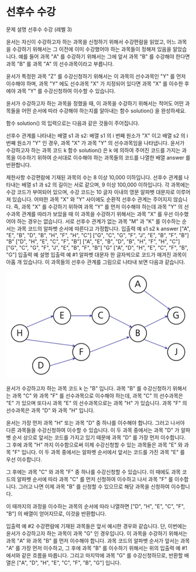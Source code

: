 # 선후수 수강
문제 설명
선후수 수강 (레벨 3)

윤서는 자신이 수강하고자 하는 과목을 신청하기 위해서 수강편람을 읽었고, 어느 과목을 수강하기 위해서는 그 이전에 이미 수강했어야 하는 과목들이 정해져 있음을 알았습니다. 예를 들어 과목 "A" 를 수강하기 위해서는 그에 앞서 과목 "B" 를 수강해야 한다면 과목 "B" 를 과목 "A" 의 선수과목이라고 부릅니다.

윤서가 특정한 과목 "Z" 를 수강신청하기 위해서는 이 과목의 선수과목인 "Y" 를 먼저 이수해야 하며, 과목 "Y" 에도 선수과목 "X" 가 지정되어 있다면 과목 "X" 를 이수한 후에야 과목 "Y" 를 수강신청하여 이수할 수 있습니다.

윤서가 수강하고자 하는 과목을 정했을 때, 이 과목을 수강하기 위해서는 적어도 어떤 과목들을 어떤 순서에 따라 수강해야 하는지를 알아내는 함수 solution() 을 완성하세요.

함수 solution() 의 입력으로는 다음과 같은 것들이 주어집니다.

선후수 관계를 나타내는 배열 s1 과 s2: 배열 s1 의 i 번째 원소가 "X" 이고 배열 s2 의 i 번째 원소가 "Y" 인 경우, 과목 "X" 가 과목 "Y" 의 선수과목임을 나타냅니다.
윤서가 수강하고자 하는 과목 코드 k
함수 solution() 은 k 에 의하여 주어진 코드를 가지는 과목을 이수하기 위하여 순서대로 이수해야 하는 과목들의 코드를 나열한 배열 answer 를 반환합니다.

제한사항
수강편람에 기재된 과목의 수는 8 이상 10,000 이하입니다.
선후수 관계를 나타내는 배열 s1 과 s2 의 길이는 서로 같으며, 9 이상 100,000 이하입니다.
각 과목에는 수강 코드가 부여되어 있으며, 수강 코드는 10 글자 이내의 영문 알파벳 대문자로 이루어져 있습니다.
어떠한 과목 "X" 와 "Y" 사이에도 순환적 선후수 관계는 주어지지 않습니다. 즉, 과목 "X" 를 수강하기 위하여 과목 "Y" 를 먼저 이수해야 하는데 과목 "Y" 의 선수과목 관계를 따라가 보았을 때 이 과목을 수강하기 위해서는 과목 "X" 를 우선 이수했어야 하는 경우는 없습니다.
서로 선후수 관계가 없는 과목 "M" 과 "K" 를 이수하는 순서는 과목 코드의 알파벳 순서에 따른다고 가정합니다.
입출력 예
s1	s2	k	answer
["A", "E", "B", "D", "B", "H", "F", "H", "C"]	["G", "C", "G", "F", "J", "E", "B", "F", "B"]	"B"	["D", "H", "E", "C", "F", "B"]
["A", "E", "B", "D", "B", "H", "F", "H", "C"]	["G", "C", "G", "F", "J", "E", "B", "F", "B"]	"G"	["A", "D", "H", "E", "C", "F", "B", "G"]
입출력 예 설명
입출력 예 #1
알파벳 대문자 한 글자씩으로 코드가 매겨진 과목이 아홉 개 있습니다. 이 과목들의 선후수 관계를 그림으로 나타내 보면 다음과 같습니다.

![img_1.png](img_1.png)

윤서가 수강하고자 하는 과목 코드 k 는 "B" 입니다. 과목 "B" 를 수강신청하기 위해서는 과목 "C" 와 과목 "F" 를 선수과목으로 이수해야 하는데, 과목 "C" 의 선수과목은 "E" 가 있으며 또다시 과목 "E" 의 선수과목으로는 과목 "H" 가 있습니다. 과목 "F" 의 선수과목은 과목 "D" 와 과목 "H" 입니다.

윤서는 가장 먼저 과목 "H" 또는 과목 "D" 중 하나를 이수해야 합니다. 그러고 나서야 다른 과목들을 수강신청하여 이수할 수 있습니다. 이 두 과목 중에서는 과목 "D" 가 알파벳 순서 상으로 앞서는 코드를 가지고 있기 때문에 과목 "D" 를 가장 먼저 이수합니다. 그 후에 과목 "H" 까지 이수함으로써 이제 수강신청할 수 있는 과목들은 과목 "E" 와 과목 "F" 입니다. 이 두 과목 중에서는 알파벳 순서에서 앞서는 코드를 가진 과목 "E" 를 우선 이수합니다.

그 후에는 과목 "C" 와 과목 "F" 중 하나를 수강신청할 수 있습니다. 이 때에도 과목 코드의 알파벳 순서에 따라 과목 "C" 를 먼저 신청하여 이수하고 나서 과목 "F" 를 이수합니다. 그러고 나면 이제 과목 "B" 를 신청할 수 있으므로 해당 과목을 신청하여 이수합니다.

이 때까지의 과정을 이수하는 과목의 순서에 따라 나열하면 ["D", "H", "E", "C", "F", "B"] 의 배열이 얻어지므로, 이것을 반환합니다.

입출력 예 #2
수강편람에 기재된 과목들은 앞서 예시한 경우와 같습니다. 단, 이번에는 윤서가 수강하고자 하는 과목이 과목 "G" 인 경우입니다. 이 과목을 수강하기 위해서는 과목 "A" 와 과목 "B" 를 먼저 이수해야 합니다. 과목 코드의 알파벳 순서가 앞서는 과목 "A" 를 가장 먼저 이수하고, 그 후에 과목 "B" 를 이수하기 위해서는 위의 입출력 예 #1 에서와 같은 흐름을 따릅니다. 그리고 마지막에 과목 "G" 를 수강신청하므로, 반환할 배열은 ["A", "D", "H", "E", "C", "F", "B", "G"] 입니다.